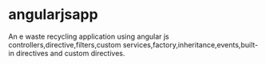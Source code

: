 # angularjsapp

An e waste recycling application using angular js controllers,directive,filters,custom services,factory,inheritance,events,built-in directives and custom directives.
